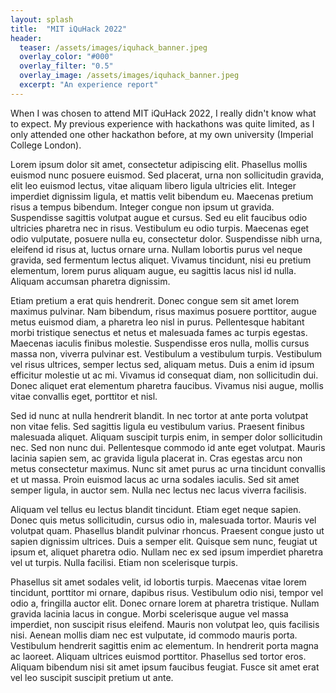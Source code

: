 ```yaml
---
layout: splash
title:  "MIT iQuHack 2022"
header:
  teaser: /assets/images/iquhack_banner.jpeg
  overlay_color: "#000"
  overlay_filter: "0.5"
  overlay_image: /assets/images/iquhack_banner.jpeg
  excerpt: "An experience report"
---
```

When I was chosen to attend MIT iQuHack 2022, I really didn't know what to expect.
My previous experience with hackathons was quite limited, as I only attended
one other hackathon before, at my own university (Imperial College London). 

Lorem ipsum dolor sit amet, consectetur adipiscing elit. Phasellus mollis euismod nunc posuere euismod. Sed placerat, urna non sollicitudin gravida, elit leo euismod lectus, vitae aliquam libero ligula ultricies elit. Integer imperdiet dignissim ligula, et mattis velit bibendum eu. Maecenas pretium risus a tempus bibendum. Integer congue non ipsum ut gravida. Suspendisse sagittis volutpat augue et cursus. Sed eu elit faucibus odio ultricies pharetra nec in risus. Vestibulum eu odio turpis. Maecenas eget odio vulputate, posuere nulla eu, consectetur dolor. Suspendisse nibh urna, eleifend id risus at, luctus ornare urna. Nullam lobortis purus vel neque gravida, sed fermentum lectus aliquet. Vivamus tincidunt, nisi eu pretium elementum, lorem purus aliquam augue, eu sagittis lacus nisl id nulla. Aliquam accumsan pharetra dignissim.

Etiam pretium a erat quis hendrerit. Donec congue sem sit amet lorem maximus pulvinar. Nam bibendum, risus maximus posuere porttitor, augue metus euismod diam, a pharetra leo nisl in purus. Pellentesque habitant morbi tristique senectus et netus et malesuada fames ac turpis egestas. Maecenas iaculis finibus molestie. Suspendisse eros nulla, mollis cursus massa non, viverra pulvinar est. Vestibulum a vestibulum turpis. Vestibulum vel risus ultrices, semper lectus sed, aliquam metus. Duis a enim id ipsum efficitur molestie ut ac mi. Vivamus id consequat diam, non sollicitudin dui. Donec aliquet erat elementum pharetra faucibus. Vivamus nisi augue, mollis vitae convallis eget, porttitor et nisl.

Sed id nunc at nulla hendrerit blandit. In nec tortor at ante porta volutpat non vitae felis. Sed sagittis ligula eu vestibulum varius. Praesent finibus malesuada aliquet. Aliquam suscipit turpis enim, in semper dolor sollicitudin nec. Sed non nunc dui. Pellentesque commodo id ante eget volutpat. Mauris lacinia sapien sem, ac gravida ligula placerat in. Cras egestas arcu non metus consectetur maximus. Nunc sit amet purus ac urna tincidunt convallis et ut massa. Proin euismod lacus ac urna sodales iaculis. Sed sit amet semper ligula, in auctor sem. Nulla nec lectus nec lacus viverra facilisis.

Aliquam vel tellus eu lectus blandit tincidunt. Etiam eget neque sapien. Donec quis metus sollicitudin, cursus odio in, malesuada tortor. Mauris vel volutpat quam. Phasellus blandit pulvinar rhoncus. Praesent congue justo ut sapien dignissim ultrices. Duis a semper elit. Quisque sem nunc, feugiat ut ipsum et, aliquet pharetra odio. Nullam nec ex sed ipsum imperdiet pharetra vel ut turpis. Nulla facilisi. Etiam non scelerisque turpis.

Phasellus sit amet sodales velit, id lobortis turpis. Maecenas vitae lorem tincidunt, porttitor mi ornare, dapibus risus. Vestibulum odio nisi, tempor vel odio a, fringilla auctor elit. Donec ornare lorem at pharetra tristique. Nullam gravida lacinia lacus in congue. Morbi scelerisque augue vel massa imperdiet, non suscipit risus eleifend. Mauris non volutpat leo, quis facilisis nisi. Aenean mollis diam nec est vulputate, id commodo mauris porta. Vestibulum hendrerit sagittis enim ac elementum. In hendrerit porta magna ac laoreet. Aliquam ultrices euismod porttitor. Phasellus sed tortor eros. Aliquam bibendum nisi sit amet ipsum faucibus feugiat. Fusce sit amet erat vel leo suscipit suscipit pretium ut ante. 